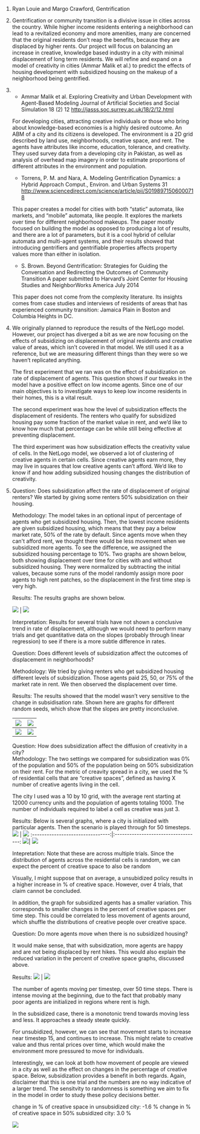 1. Ryan Louie and Margo Crawford, Gentrification

2. Gentrification or community transition is a divisive issue in cities across the country. While higher income residents entering a neighborhood can lead to a revitalized economy and more amenities, many are concerned that the original residents don’t reap the benefits, because they are displaced by higher rents. Our project will focus on balancing an increase in creative, knowledge based industry in a city with minimal displacement of long term residents. We will refine and expand on a model of creativity in cities (Ammar Malik et al.) to predict the effects of housing development with subsidized housing on the makeup of a neighborhood being gentrified. 

3. 
	* Ammar Malik et al. Exploring Creativity and Urban Development with Agent-Based Modeling Journal	of Artificial Societies and Social Simulation 18	(2) 12 <http://jasss.soc.surrey.ac.uk/18/2/12.html>

	 For developing cities, attracting creative individuals or those who bring about knowledge-based economies is a highly desired outcome.  An ABM of a city and its citizens is developed. The environment is a 2D grid described by land use, neighborhoods, creative space, and rent. The agents have attributes like income, education, tolerance, and creativity.  They used survey data from a developing city in Pakistan, as well as analysis of overhead map imagery in order to estimate proportions of different attributes in the environment and population. 

	* Torrens, P. M. and Nara, A.  Modeling Gentrification Dynamics: a Hybrid Approach Comput., Environ. and Urban Systems 31 http://www.sciencedirect.com/science/article/pii/S0198971506000718

	 This paper creates a model for cities with both “static” automata, like markets,  and “mobile” automata, like people. It explores the markets over time for different neighborhood makeups. The paper mostly focused on building the model as opposed to producing a lot of results, and there are a lot of parameters, but it is a cool hybrid of cellular automata and multi-agent systems, and their results showed that introducing gentrifiers and gentrifiable properties affects property values more than either in isolation.

	* S. Brown. Beyond Gentrification: Strategies for Guiding the Conversation and Redirecting the Outcomes of Community Transition A paper submitted to Harvard’s Joint Center for Housing Studies and NeighborWorks America July 2014 

	 This paper does not come from the complexity literature.  Its insights comes from case studies and interviews of residents of areas that has experienced community transition: Jamaica Plain in Boston and Columbia Heights in DC. 

4. 
	We originally planned to reproduce the results of the NetLogo model. However, our project has diverged a bit as we are now focusing on the effects of subsidizing on displacement of original residents and creative value of areas, which isn’t covered in that model. We still used it as a reference, but we are measuring different things than they were so we haven’t replicated anything.

	The first experiment that we ran was on the effect of subsidization on rate of displacement of agents. This question shows if our tweaks in the model have a positive effect on low income agents. Since one of our main objectives is to investigate ways to keep low income residents in their homes, this is a vital result. 

	The second experiment was how the level of subsidization effects the displacement of residents. The renters who qualify for subsidized housing pay some fraction of the market value in rent, and we’d like to know how much that percentage can be while still being effective at preventing displacement.

	The third experiment was how subsidization effects the creativity value of cells. In the NetLogo model, we observed a lot of clustering of creative agents in certain cells. Since creative agents earn more, they may live in squares that low creative agents can’t afford. We’d like to know if and how adding subsidized housing changes the distribution of creativity.

5. 
	Question: Does subsidization affect the rate of displacement of original renters? We started by giving some renters 50% subsidization on their housing.

	Methodology: The model takes in an optional input of percentage of agents who get subsidized housing. Then, the lowest income residents are given subsidized housing, which means that they pay a below market rate, 50% of the rate by default. Since agents move when they can't afford rent, we thought there would be less movement when we subsidized more agents. To see the difference, we assigned the subsidized housing percentage to 10%. Two graphs are shown below, both showing displacement over time for cities with and without subsidized housing. They were normalized by subtracting the initial values, because some runs of the model randomly assign more poor agents to high rent patches, so the displacement in the first time step is very high.

	Results: The results graphs are shown below.

	![](imgs/normalized_displacement_1.png) | ![](imgs/normalized_displacement_2.png)

	Interpretation: Results for several trials have not shown a conclusive trend in rate of displacement, although we would need to perform many trials and get quantitative data on the slopes (probably through linear regression) to see if there is a more subtle difference in rates. 

	Question: Does different levels of subsidization affect the outcomes of displacement in neighborhoods?  

	Methodology: We tried by giving renters who get subsidized housing different levels of subsidization. Those agents paid 25, 50, or 75% of the market rate in rent. We then observed the displacement over time.

	Results: The results showed that the model wasn’t very sensitive to the change in subsidisation rate. Shown here are graphs for different random seeds, which show that the slopes are pretty inconclusive. 

	![](imgs/subsidisation_rates.png) | ![](imgs/subsidisation_rates_2.png)
	:--------------------------------:|:-----------------------------------:
	![](imgs/subsidisation_rate_3.png)| ![](imgs/subsidisation_rate_4.png)

	Question: How does subsidization affect the diffusion of creativity in a city?  
	Methodology:  The two settings we compared for subsidization was 0% of the population and 50% of the population being on 50% subsidization on their rent.  For the metric of creavity spread in a city, we used the % of residential cells that are “creative spaces”, defined as having X number of creative agents living in the cell.  

	The city I used was a 10 by 10 grid, with the average rent starting at 12000 currency units and the population of agents totaling 1000.  The number of individuals required to label a cell as creative was just 3.

	Results: Below is several graphs, where a city is initialized with particular agents.  Then the scenario is played through for 50 timesteps. 
	![](imgs/p_creative_space_subnosub_1.png) | ![](imgs/p_creative_space_subnosub_2.png)
	:--------------------------------:|:-----------------------------------:
	![](imgs/p_creative_space_subnosub_3.png)| ![](imgs/p_creative_space_subnosub_4.png)

	Intepretation: Note that these are across multiple trials.  Since the distribution of agents across the residential cells is random, we can expect the percent of creative space to also be random

	Visually, I might suppose that on average, a unsubidized policy results in a higher increase in % of creative space.  However, over 4 trials, that claim cannot be concluded.

	In addition, the graph for subsidized agents has a smaller variation.  This corresponds to smaller changes in the percent of creative spaces per time step.  This could be correlated to less movement of agents around, which shuffle the distributions of creative people over creative space.

	Question: Do more agents move when there is no subsidized housing?  

	It would make sense, that with subsidization, more agents are happy and are not being displaced by rent hikes.  This would also explain the reduced variation in the percent of creative space graphs, discussed above.

	Results:
	![](imgs/num_move_this_step_1.png) | ![](imgs/num_move_this_step_2.png)

	The number of agents moving per timestep, over 50 time steps.  There is intense moving at the beginning, due to the fact that probably many poor agents are initialized in regions where rent is high.  

	In the subsidized case, there is a monotonic trend towards moving less and less.  It approaches a steady steate quickly.

	For unsubidized, however, we can see that movement starts to increase near timestep 15, and continues to increase.  This might relate to creative value and thus rental prices over time, which would make the environment more pressured to move for individuals.

	Interestingly, we can look at both how movement of people are viewed in a city as well as the effect on changes in the percentage of creative space. Below, subsidization provides a benefit in both regards. Again, disclaimer that this is one trial and the numbers are no way indicative of a larger trend.  The sensitvity to randomness is something we aim to fix in the model in order to study these policy decisions better.

	change in % of creative space in unsubsidized city: -1.6 %
	change in % of creative space in 50% subsidized city: 3.0 %

	![](imgs/num_move_this_step_3.png)










